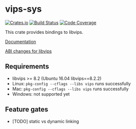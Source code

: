 # vips-sys
[![Crates.io](https://img.shields.io/crates/v/vips-sys.svg)](https://crates.io/crates/vips-sys) [![Build Status](https://travis-ci.org/elbaro/vips-sys.svg?branch=master)](https://travis-ci.org/elbaro/vips-sys) [![Code Coverage](https://codecov.io/gh/elbaro/vips-sys/branch/master/graph/badge.svg)](https://codecov.io/gh/elbaro/vips-sys)

This crate provides bindings to libvips.

[Documentation](https://elbaro.github.io/vips-sys/vips_sys/)

[ABI changes for libvips](https://abi-laboratory.pro/index.php?view=timeline&l=vips)

## Requirements
- libvips >= 8.2 (Ubuntu 16.04 libvips==8.2.2)
- Linux: `pkg-config --cflags --libs vips` runs successfully
- Mac:  `pkg-config --cflags --libs vips` runs successfully
- Windows: not supported yet

## Feature gates
- [TODO] static vs dynamic linking
